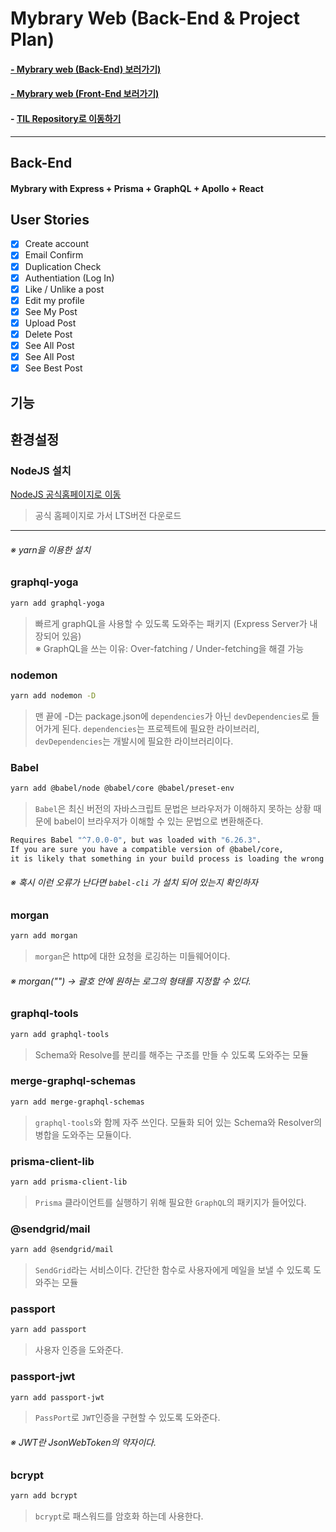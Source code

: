 # Mybrary Web (Back-End & Project Plan)

#### [- Mybrary web (Back-End) 보러가기)](https://github.com/engus93/mybraryWeb-backend/tree/master/Back-End)

#### [- Mybrary web (Front-End 보러가기)](https://github.com/engus93/mybraryWeb-frontend)

#### - [TIL Repository로 이동하기](https://github.com/engus93/TIL)

---

## Back-End

#### Mybrary with Express + Prisma + GraphQL + Apollo + React

## User Stories

- [x] Create account
- [x] Email Confirm
- [x] Duplication Check
- [x] Authentiation (Log In)
- [x] Like / Unlike a post
- [x] Edit my profile
- [x] See My Post
- [x] Upload Post
- [x] Delete Post
- [x] See All Post
- [x] See All Post
- [x] See Best Post

## 기능

## 환경설정

### NodeJS 설치

[NodeJS 공식홈페이지로 이동](https://nodejs.org/ko/)

> 공식 홈페이지로 가서 LTS버전 다운로드

---

###### ※ yarn을 이용한 설치

### graphql-yoga

```bash
yarn add graphql-yoga
```

> 빠르게 graphQL을 사용할 수 있도록 도와주는 패키지 (Express Server가 내장되어 있음)  
> ※ GraphQL을 쓰는 이유: Over-fatching / Under-fetching을 해결 가능

### nodemon

```bash
yarn add nodemon -D
```

> 맨 끝에 -D는 package.json에 `dependencies`가 아닌 `devDependencies`로 들어가게 된다.
> `dependencies`는 프로젝트에 필요한 라이브러리, `devDependencies`는 개발시에 필요한 라이브러리이다.

### Babel

```bash
yarn add @babel/node @babel/core @babel/preset-env
```

> `Babel`은 최신 버전의 자바스크립트 문법은 브라우저가 이해하지 못하는 상황 때문에 babel이 브라우저가 이해할 수 있는 문법으로 변환해준다.

```bash
Requires Babel "^7.0.0-0", but was loaded with "6.26.3".
If you are sure you have a compatible version of @babel/core,
it is likely that something in your build process is loading the wrong version.
```

###### ※ 혹시 이런 오류가 난다면 `babel-cli` 가 설치 되어 있는지 확인하자

### morgan

```bash
yarn add morgan
```

> `morgan`은 http에 대한 요청을 로깅하는 미들웨어이다.

###### ※ morgan("") → 괄호 안에 원하는 로그의 형태를 지정할 수 있다.

### graphql-tools

```bash
yarn add graphql-tools
```

> Schema와 Resolve를 분리를 해주는 구조를 만들 수 있도록 도와주는 모듈

### merge-graphql-schemas

```bash
yarn add merge-graphql-schemas
```

> `graphql-tools`와 함께 자주 쓰인다. 모듈화 되어 있는 Schema와 Resolver의 병합을 도와주는 모듈이다.

### prisma-client-lib

```bash
yarn add prisma-client-lib
```

> `Prisma` 클라이언트를 실행하기 위해 필요한 `GraphQL`의 패키지가 들어있다.

### @sendgrid/mail

```bash
yarn add @sendgrid/mail
```

> `SendGrid`라는 서비스이다. 간단한 함수로 사용자에게 메일을 보낼 수 있도록 도와주는 모듈

### passport

```bash
yarn add passport
```

> 사용자 인증을 도와준다.

### passport-jwt

```bash
yarn add passport-jwt
```

> `PassPort`로 `JWT`인증을 구현할 수 있도록 도와준다.

###### ※ JWT란 JsonWebToken의 약자이다.

### bcrypt

```bash
yarn add bcrypt
```

> `bcrypt`로 패스워드를 암호화 하는데 사용한다.
